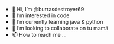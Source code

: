 - 👋 Hi, I’m @burrasdestroyer69
- 👀 I’m interested in code
- 🌱 I’m currently learning java & python
- 💞️ I’m looking to collaborate on tu mamá
- 📫 How to reach me ...

<!---
burrasdestroyer69/burrasdestroyer69 is a ✨ special ✨ repository because its `README.md` (this file) appears on your GitHub profile.
You can click the Preview link to take a look at your changes.
--->
